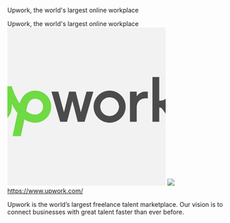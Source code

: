 Upwork, the world's largest online workplace

Upwork, the world's largest online workplace
![](../_resources/2f5500572d9d263ea94c4b3f707d84b2.png)
![](../_resources/b6a64837ea8db27c7dbc96d4db0c09d5.png)https://www.upwork.com/

Upwork is the world’s largest freelance talent marketplace. Our vision is to connect businesses with great talent faster than ever before.